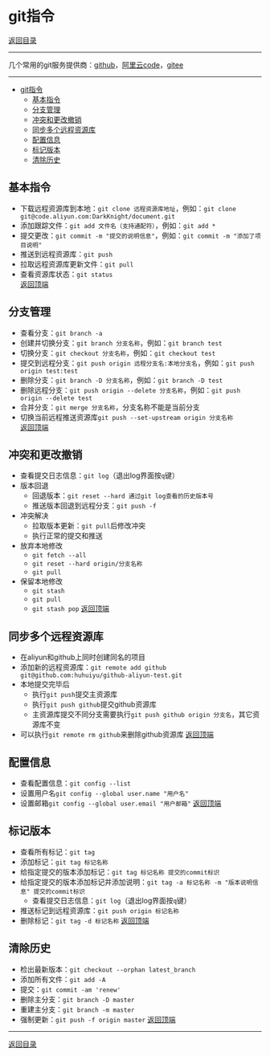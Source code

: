 # git指令

[返回目录](/git/README.md)

---

几个常用的git服务提供商：[github](https://github.com/)，[阿里云code](https://code.aliyun.com)，[gitee](https://gitee.com/)

---

- [git指令](#git指令)
  - [基本指令](#基本指令)
  - [分支管理](#分支管理)
  - [冲突和更改撤销](#冲突和更改撤销)
  - [同步多个远程资源库](#同步多个远程资源库)
  - [配置信息](#配置信息)
  - [标记版本](#标记版本)
  - [清除历史](#清除历史)

## 基本指令

- 下载远程资源库到本地：`git clone 远程资源库地址`，例如：`git clone git@code.aliyun.com:DarkKnight/document.git`
- 添加跟踪文件：`git add 文件名（支持通配符）`，例如：`git add *`
- 提交更改：`git commit -m "提交的说明信息"`，例如：`git commit -m "添加了项目说明"`
- 推送到远程资源库：`git push`
- 拉取远程资源库更新文件：`git pull`
- 查看资源库状态：`git status`  
[返回顶端](#git指令)

## 分支管理

- 查看分支：`git branch -a`
- 创建并切换分支：`git branch 分支名称`，例如：`git branch test`
- 切换分支：`git checkout 分支名称`，例如：`git checkout test`
- 提交到远程分支：`git push origin 远程分支名:本地分支名`，例如：`git push origin test:test`
- 删除分支：`git branch -D 分支名称`，例如：`git branch -D test`
- 删除远程分支：`git push origin --delete 分支名称`，例如：`git push origin --delete test`
- 合并分支：`git merge 分支名称`，分支名称不能是当前分支
- 切换当前远程推送资源库`git push --set-upstream origin 分支名称`  
[返回顶端](#git指令)

## 冲突和更改撤销

- 查看提交日志信息：`git log`（退出log界面按`q`键）
- 版本回退
  - 回退版本：`git reset --hard 通过git log查看的历史版本号`
  - 推送版本回退到远程分支：`git push -f`
- 冲突解决
  - 拉取版本更新：`git pull`后修改冲突
  - 执行正常的提交和推送
- 放弃本地修改
  - `git fetch --all`
  - `git reset --hard origin/分支名称`
  - `git pull`
- 保留本地修改
  - `git stash`
  - `git pull`
  - `git stash pop`
[返回顶端](#git指令)

## 同步多个远程资源库

- 在aliyun和github上同时创建同名的项目
- 添加新的远程资源库：`git remote add github git@github.com:huhuiyu/github-aliyun-test.git`
- 本地提交完毕后
  - 执行`git push`提交主资源库
  - 执行`git push github`提交github资源库
  - 主资源库提交不同分支需要执行`git push github origin 分支名`，其它资源库不变
- 可以执行`git remote rm github`来删除github资源库
[返回顶端](#git指令)

## 配置信息

- 查看配置信息：`git config --list`
- 设置用户名`git config --global user.name "用户名"`
- 设置邮箱`git config --global user.email "用户邮箱"`
[返回顶端](#git指令)

## 标记版本

- 查看所有标记：`git tag`
- 添加标记：`git tag 标记名称`
- 给指定提交的版本添加标记：`git tag 标记名称 提交的commit标识`
- 给指定提交的版本添加标记并添加说明：`git tag -a 标记名称 -m "版本说明信息" 提交的commit标识`
  - 查看提交日志信息：`git log`（退出log界面按`q`键）
- 推送标记到远程资源库：`git push origin 标记名称`
- 删除标记：`git tag -d 标记名称`
[返回顶端](#git指令)

## 清除历史

- 检出最新版本：`git checkout --orphan latest_branch`
- 添加所有文件：`git add -A`
- 提交：`git commit -am 'renew'`
- 删除主分支：`git branch -D master`
- 重建主分支：`git branch -m master`
- 强制更新：`git push -f origin master`
[返回顶端](#git指令)

---
[返回目录](/git/README.md)
